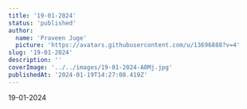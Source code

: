 ```yaml
---
title: '19-01-2024'
status: 'published'
author:
  name: 'Praveen Juge'
  picture: 'https://avatars.githubusercontent.com/u/13696888?v=4'
slug: '19-01-2024'
description: ''
coverImage: '../../images/19-01-2024-A0Mj.jpg'
publishedAt: '2024-01-19T14:27:08.419Z'
---
```


19-01-2024